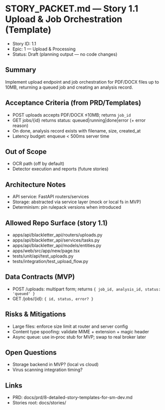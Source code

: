 # STORY_PACKET.md — Story 1.1 Upload & Job Orchestration (Template)

- Story ID: 1.1
- Epic: 1 — Upload & Processing
- Status: Draft (planning output — no code changes)

## Summary
Implement upload endpoint and job orchestration for PDF/DOCX files up to 10MB, returning a queued job and creating an analysis record.

## Acceptance Criteria (from PRD/Templates)
- POST uploads accepts PDF/DOCX ≤10MB; returns `job_id`
- GET jobs/{id} returns status: queued|running|done|error (+ error reason)
- On done, analysis record exists with filename, size, created_at
- Latency budget: enqueue < 500ms server time

## Out of Scope
- OCR path (off by default)
- Detector execution and reports (future stories)

## Architecture Notes
- API service: FastAPI routers/services
- Storage: abstracted via service layer (mock or local fs in MVP)
- Determinism: pin rulepack versions when introduced

## Allowed Repo Surface (story 1.1)
- apps/api/blackletter_api/routers/uploads.py
- apps/api/blackletter_api/services/tasks.py
- apps/api/blackletter_api/models/entities.py
- apps/web/src/app/new/page.tsx
- tests/unit/api/test_uploads.py
- tests/integration/test_upload_flow.py

## Data Contracts (MVP)
- POST /uploads: multipart form; returns `{ job_id, analysis_id, status: 'queued' }`
- GET /jobs/{id}: `{ id, status, error? }`

## Risks & Mitigations
- Large files: enforce size limit at router and server config
- Content type spoofing: validate MIME + extension + magic header
- Async queue: use in‑proc stub for MVP; swap to real broker later

## Open Questions
- Storage backend in MVP? (local vs cloud)
- Virus scanning integration timing?

## Links
- PRD: docs/prd/8-detailed-story-templates-for-sm-dev.md
- Stories root: docs/stories/

